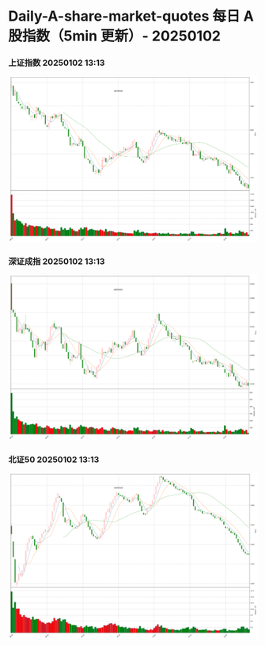 
# Daily-A-share-market-quotes 每日 A 股指数（5min 更新）- 20250102

### 上证指数 20250102 13:13
![](./fig/2025/1/20250102-sh000001.png)

### 深证成指 20250102 13:13
![](./fig/2025/1/20250102-sz399001.png)

### 北证50 20250102 13:13
![](./fig/2025/1/20250102-bj899050.png)
